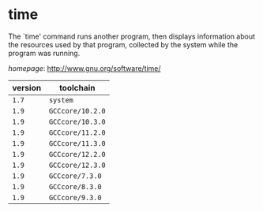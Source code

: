 # time

The `time' command runs another program, then displays information about the resources used by that  program, collected by the system while the program was running.

*homepage*: <http://www.gnu.org/software/time/>

version | toolchain
--------|----------
``1.7`` | ``system``
``1.9`` | ``GCCcore/10.2.0``
``1.9`` | ``GCCcore/10.3.0``
``1.9`` | ``GCCcore/11.2.0``
``1.9`` | ``GCCcore/11.3.0``
``1.9`` | ``GCCcore/12.2.0``
``1.9`` | ``GCCcore/12.3.0``
``1.9`` | ``GCCcore/7.3.0``
``1.9`` | ``GCCcore/8.3.0``
``1.9`` | ``GCCcore/9.3.0``

